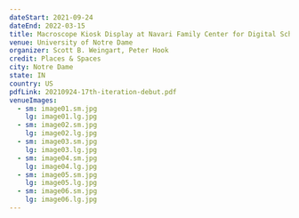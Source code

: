 ```yaml
---
dateStart: 2021-09-24
dateEnd: 2022-03-15
title: Macroscope Kiosk Display at Navari Family Center for Digital Scholarship
venue: University of Notre Dame
organizer: Scott B. Weingart, Peter Hook
credit: Places & Spaces
city: Notre Dame
state: IN
country: US
pdfLink: 20210924-17th-iteration-debut.pdf
venueImages:
  - sm: image01.sm.jpg
    lg: image01.lg.jpg
  - sm: image02.sm.jpg
    lg: image02.lg.jpg
  - sm: image03.sm.jpg
    lg: image03.lg.jpg
  - sm: image04.sm.jpg
    lg: image04.lg.jpg
  - sm: image05.sm.jpg
    lg: image05.lg.jpg
  - sm: image06.sm.jpg
    lg: image06.lg.jpg
---
```

